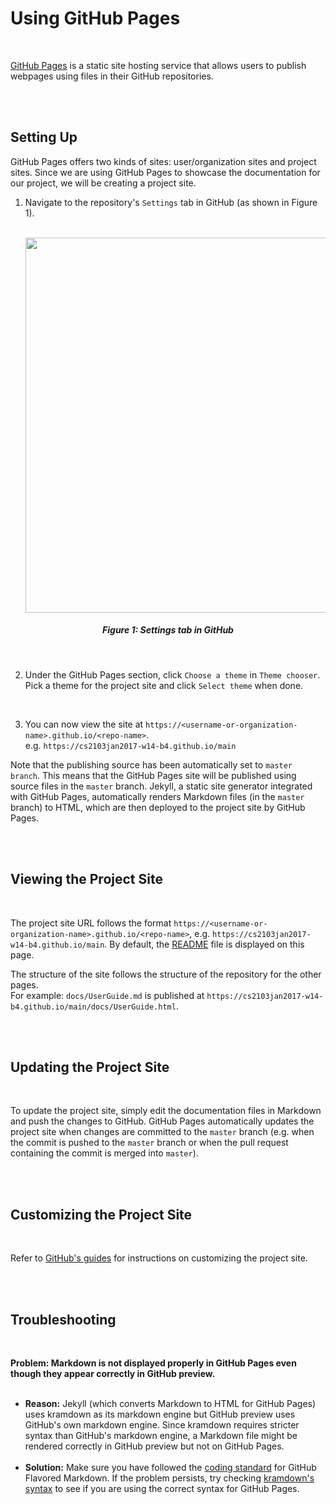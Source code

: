 # Using GitHub Pages
<br>

[GitHub Pages](https://pages.github.com/) is a static site hosting service that allows users to publish
webpages using files in their GitHub repositories.

<br><br>

## Setting Up

GitHub Pages offers two kinds of sites: user/organization sites and project sites.
Since we are using GitHub Pages to showcase the documentation for our project, we will be creating a project site.

 1. Navigate to the repository's `Settings` tab in GitHub (as shown in Figure 1). <br><br>
    <p align="center"><img src="images/github_repo_settings.png" width="600"></p>
<h5 align="center">Figure 1: Settings tab in GitHub</h5>
<br>

 2. Under the GitHub Pages section, click `Choose a theme` in `Theme chooser`. Pick a theme for the project site and click `Select theme` when done.
<br>

 3. You can now view the site at `https://<username-or-organization-name>.github.io/<repo-name>`. <br>
    e.g. `https://cs2103jan2017-w14-b4.github.io/main`
    <br>

Note that the publishing source has been automatically set to `master branch`.
This means that the GitHub Pages site will be published using source files in the `master` branch.
Jekyll, a static site generator integrated with GitHub Pages, automatically renders Markdown files
(in the `master` branch) to HTML, which are then deployed to the project site by GitHub Pages.

<br><br>

## Viewing the Project Site
<br>

The project site URL follows the format `https://<username-or-organization-name>.github.io/<repo-name>`,
e.g. `https://cs2103jan2017-w14-b4.github.io/main`.
By default, the [README](../README.md) file is displayed on this page.
<br>

The structure of the site follows the structure of the repository for the other pages. <br>
For example: `docs/UserGuide.md` is published at `https://cs2103jan2017-w14-b4.github.io/main/docs/UserGuide.html`.

<br><br>

## Updating the Project Site
<br>

To update the project site, simply edit the documentation files in Markdown and push the changes to GitHub.
GitHub Pages automatically updates the project site when changes are committed to the `master` branch
(e.g. when the commit is pushed to the `master` branch or when the pull request containing the commit is
merged into `master`).

<br><br>

## Customizing the Project Site
<br>

Refer to [GitHub's guides](https://help.github.com/categories/customizing-github-pages/) for instructions on customizing the project site.

<br><br>

## Troubleshooting
<br>

 **Problem: Markdown is not displayed properly in GitHub Pages even though they appear correctly in GitHub preview.**
 <br><br>

 * **Reason:** Jekyll (which converts Markdown to HTML for GitHub Pages) uses kramdown as its markdown engine but
   GitHub preview uses GitHub's own markdown engine. Since kramdown requires stricter syntax than GitHub's markdown
   engine, a Markdown file might be rendered correctly in GitHub preview but not on GitHub Pages.<br><br>
 * **Solution:** Make sure you have followed the [coding standard](https://oss-generic.github.io/process/codingStandards/CodingStandard-Gfmd.html)
   for GitHub Flavored Markdown. If the problem persists, try checking [kramdown's syntax](https://kramdown.gettalong.org/parser/gfm.html)
   to see if you are using the correct syntax for GitHub Pages.<br>

